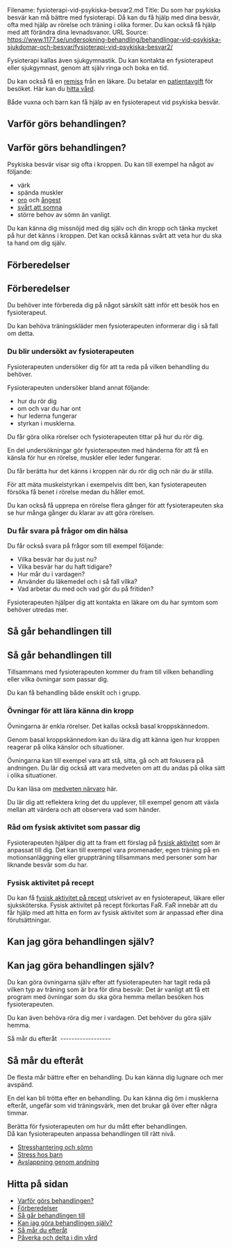 Filename: fysioterapi-vid-psykiska-besvar2.md
Title: Du som har psykiska besvär kan må bättre med fysioterapi. Då kan du få hjälp med dina besvär, ofta med hjälp av rörelse och träning i olika former. Du kan också få hjälp med att förändra dina levnadsvanor.
URL Source: https://www.1177.se/undersokning-behandling/behandlingar-vid-psykiska-sjukdomar-och-besvar/fysioterapi-vid-psykiska-besvar2/

Fysioterapi kallas även sjukgymnastik. Du kan kontakta en fysioterapeut eller sjukgymnast, genom att själv ringa och boka en tid.

Du kan också få en [remiss](https://www.1177.se/sa-fungerar-varden/att-valja-vardmottagning/remiss/) från en läkare. Du betalar en [patientavgift](https://www.1177.se/sa-fungerar-varden/kostnader-och-ersattningar/patientavgifter/) för besöket. Här kan du [hitta vård](https://www.1177.se/om-1177/1177.se/hitta-vard/).

Både vuxna och barn kan få hjälp av en fysioterapeut vid psykiska besvär.

Varför görs behandlingen?
-------------------------

Varför görs behandlingen?
-------------------------

Psykiska besvär visar sig ofta i kroppen. Du kan till exempel ha något av följande:

*   värk
*   spända muskler
*   [oro](https://www.1177.se/liv--halsa/psykisk-halsa/att-vara-orolig/) och [ångest](https://www.1177.se/sjukdomar--besvar/psykiska-sjukdomar-och-besvar/angest/)
*   [svårt att somna](https://www.1177.se/liv--halsa/stresshantering-och-somn/somnsvarigheter/)
*   större behov av sömn än vanligt.

Du kan känna dig missnöjd med dig själv och din kropp och tänka mycket på hur det känns i kroppen. Det kan också kännas svårt att veta hur du ska ta hand om dig själv.

Förberedelser
-------------

Förberedelser
-------------

Du behöver inte förbereda dig på något särskilt sätt inför ett besök hos en fysioterapeut.

Du kan behöva träningskläder men fysioterapeuten informerar dig i så fall om detta.

### Du blir undersökt av fysioterapeuten

Fysioterapeuten undersöker dig för att ta reda på vilken behandling du behöver.

Fysioterapeuten undersöker bland annat följande:

*   hur du rör dig
*   om och var du har ont
*   hur lederna fungerar
*   styrkan i musklerna.

Du får göra olika rörelser och fysioterapeuten tittar på hur du rör dig.

En del undersökningar gör fysioterapeuten med händerna för att få en känsla för hur en rörelse, muskler eller leder fungerar.

Du får berätta hur det känns i kroppen när du rör dig och när du är stilla.

För att mäta muskelstyrkan i exempelvis ditt ben, kan fysioterapeuten försöka få benet i rörelse medan du håller emot.

Du kan också få upprepa en rörelse flera gånger för att fysioterapeuten ska se hur många gånger du klarar av att göra rörelsen.

### Du får svara på frågor om din hälsa

Du får också svara på frågor som till exempel följande:

*   Vilka besvär har du just nu?
*   Vilka besvär har du haft tidigare?
*   Hur mår du i vardagen?
*   Använder du läkemedel och i så fall vilka?
*   Vad arbetar du med och vad gör du på fritiden?

Fysioterapeuten hjälper dig att kontakta en läkare om du har symtom som behöver utredas mer.

Så går behandlingen till
------------------------

Så går behandlingen till
------------------------

Tillsammans med fysioterapeuten kommer du fram till vilken behandling eller vilka övningar som passar dig.

Du kan få behandling både enskilt och i grupp.

### Övningar för att lära känna din kropp

Övningarna är enkla rörelser. Det kallas också basal kroppskännedom.

Genom basal kroppskännedom kan du lära dig att känna igen hur kroppen reagerar på olika känslor och situationer.

Övningarna kan till exempel vara att stå, sitta, gå och att fokusera på andningen. Du lär dig också att vara medveten om att du andas på olika sätt i olika situationer.

Du kan läsa om [medveten närvaro](https://www.1177.se/liv--halsa/stresshantering-och-somn/mindfulness/) här.

Du lär dig att reflektera kring det du upplever, till exempel genom att växla mellan att värdera och att observera vad som händer.

### Råd om fysisk aktivitet som passar dig

Fysioterapeuten hjälper dig att ta fram ett förslag på [fysisk aktivitet](https://www.1177.se/liv--halsa/fysisk-aktivitet-och-traning/) som är anpassat till dig. Det kan till exempel vara promenader, egen träning på en motionsanläggning eller gruppträning tillsammans med personer som har liknande besvär som du har.

### Fysisk aktivitet på recept

Du kan få [fysisk aktivitet på recept](https://www.1177.se/liv--halsa/fysisk-aktivitet-och-traning/far--fysisk-aktivitet-pa-recept/) utskrivet av en fysioterapeut, läkare eller sjuksköterska. Fysisk aktivitet på recept förkortas FaR. FaR innebär att du får hjälp med att hitta en form av fysisk aktivitet som är anpassad efter dina förutsättningar.

Kan jag göra behandlingen själv?
--------------------------------

Kan jag göra behandlingen själv?
--------------------------------

Du kan göra övningarna själv efter att fysioterapeuten har tagit reda på vilken typ av träning som är bra för dina besvär. Det är vanligt att få ett program med övningar som du ska göra hemma mellan besöken hos fysioterapeuten.

Du kan även behöva röra dig mer i vardagen. Det behöver du göra själv hemma.

Så mår du efteråt 
------------------ 

Så mår du efteråt 
------------------

De flesta mår bättre efter en behandling. Du kan känna dig lugnare och mer avspänd.

En del kan bli trötta efter en behandling. Du kan känna dig öm i musklerna efteråt, ungefär som vid träningsvärk, men det brukar gå över efter några timmar.

Berätta för fysioterapeuten om hur du mått efter behandlingen.    
Då kan fysioterapeuten anpassa behandlingen till rätt nivå.

*   [Stresshantering och sömn](https://www.1177.se/liv--halsa/psykisk-halsa/stresshantering-och-somn/)
*   [Stress hos barn](https://www.1177.se/barn--gravid/nar-familjelivet-ar-svart/nar-barn-mar-daligt/stress-hos-barn/)
*   [Avslappning genom andning](https://www.1177.se/liv--halsa/psykisk-halsa/avslappning-genom-andning/)

Hitta på sidan
--------------

*   [Varför görs behandlingen?](https://www.1177.se/undersokning-behandling/behandlingar-vid-psykiska-sjukdomar-och-besvar/fysioterapi-vid-psykiska-besvar2/#section-197870)
*   [Förberedelser](https://www.1177.se/undersokning-behandling/behandlingar-vid-psykiska-sjukdomar-och-besvar/fysioterapi-vid-psykiska-besvar2/#section-197871)
*   [Så går behandlingen till](https://www.1177.se/undersokning-behandling/behandlingar-vid-psykiska-sjukdomar-och-besvar/fysioterapi-vid-psykiska-besvar2/#section-197872)
*   [Kan jag göra behandlingen själv?](https://www.1177.se/undersokning-behandling/behandlingar-vid-psykiska-sjukdomar-och-besvar/fysioterapi-vid-psykiska-besvar2/#section-197873)
*   [Så mår du efteråt](https://www.1177.se/undersokning-behandling/behandlingar-vid-psykiska-sjukdomar-och-besvar/fysioterapi-vid-psykiska-besvar2/#section-197874) 
*   [Påverka och delta i din vård](https://www.1177.se/undersokning-behandling/behandlingar-vid-psykiska-sjukdomar-och-besvar/fysioterapi-vid-psykiska-besvar2/#section-197875)